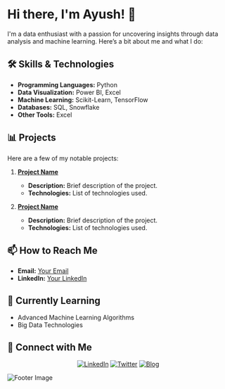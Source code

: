 # Hi there, I'm Ayush! 👋

I'm a data enthusiast with a passion for uncovering insights through data analysis and machine learning. Here’s a bit about me and what I do:

## 🛠️ Skills & Technologies
- **Programming Languages:** Python
- **Data Visualization:** Power BI, Excel
- **Machine Learning:** Scikit-Learn, TensorFlow
- **Databases:** SQL, Snowflake
- **Other Tools:** Excel

## 📊 Projects
Here are a few of my notable projects:

1. **[Project Name](#)**
   - **Description:** Brief description of the project.
   - **Technologies:** List of technologies used.

2. **[Project Name](#)**
   - **Description:** Brief description of the project.
   - **Technologies:** List of technologies used.

## 📫 How to Reach Me
- **Email:** [Your Email](ayushhhkawale@gmail.com)
- **LinkedIn:** [Your LinkedIn](https://www.linkedin.com/in/ayushkawale/)

## 🌱 Currently Learning
- Advanced Machine Learning Algorithms
- Big Data Technologies


## 🔗 Connect with Me
<p align="center">
  <a href="https://linkedin.com/in/yourprofile"><img src="https://img.shields.io/badge/LinkedIn-Profile-blue" alt="LinkedIn"></a>
  <a href="https://twitter.com/yourprofile"><img src="https://img.shields.io/badge/Twitter-Profile-blue" alt="Twitter"></a>
  <a href="https://yourblog.com"><img src="https://img.shields.io/badge/Blog-Profile-blue" alt="Blog"></a>
</p>

![Footer Image](https://via.placeholder.com/1500x500.png?text=Thanks+for+visiting!)

